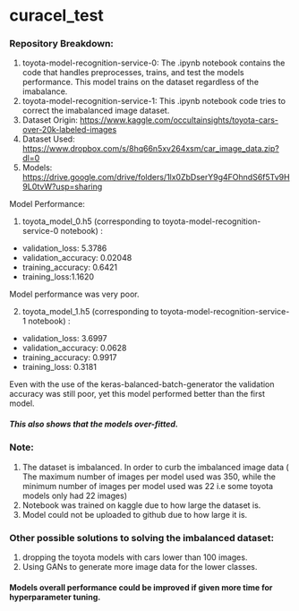 # curacel_test


### Repository Breakdown:
1) toyota-model-recognition-service-0: The .ipynb notebook contains the code that handles preprocesses, trains, and test the models performance. This model trains on the dataset regardless of the imabalance.
2) toyota-model-recognition-service-1: This .ipynb notebook code tries to correct the imabalanced image dataset.
3) Dataset Origin:  https://www.kaggle.com/occultainsights/toyota-cars-over-20k-labeled-images
4) Dataset Used: https://www.dropbox.com/s/8hq66n5xv264xsm/car_image_data.zip?dl=0
5) Models: https://drive.google.com/drive/folders/1lx0ZbDserY9g4FOhndS6f5Tv9H9L0tvW?usp=sharing


Model Performance:
1)  toyota_model_0.h5 (corresponding to toyota-model-recognition-service-0 notebook) :
- validation_loss: 5.3786
- validation_accuracy: 0.02048
- training_accuracy: 0.6421
- training_loss:1.1620

Model performance was very poor.

2)  toyota_model_1.h5 (corresponding to toyota-model-recognition-service-1 notebook) :
- validation_loss: 3.6997
- validation_accuracy: 0.0628
- training_accuracy: 0.9917
- training_loss: 0.3181

Even with the use of the keras-balanced-batch-generator the validation accuracy was still poor, yet this model performed better than the first model.


##### This also shows that the models over-fitted.

### Note:
1) The dataset is imbalanced. In order to curb the imbalanced image data ( The maximum number of images per model used was 350, while the minimum  number of images per model used was 22 i.e some toyota models only had 22 images)
2) Notebook was trained on kaggle due to how large the dataset is. 
3) Model could not be uploaded to github due to how large it is.


### Other possible solutions to solving the imbalanced dataset:
1) dropping the toyota models with cars lower than 100 images.
2) Using GANs to generate more image data for the lower classes.

#### Models overall performance could be improved if given more time for hyperparameter tuning.



